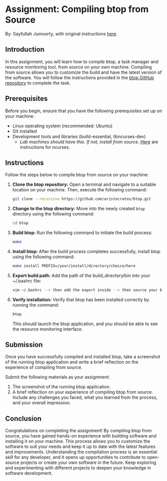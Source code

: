 # Assignment: Compiling btop from Source
By: Sayfullah Jumoorty, with original instructions [here](https://github.com/aristocratos/btop#compilation-linux).
## Introduction
In this assignment, you will learn how to compile btop, a task manager and resource monitoring tool, from source on your own machine. Compiling from source allows you to customize the build and have the latest version of the software. You will follow the instructions provided in the [btop GitHub repository](https://github.com/aristocratos/btop#compilation-linux) to complete the task.

## Prerequisites
Before you begin, ensure that you have the following prerequisites set up on your machine:
- Linux operating system (recommended: Ubuntu)
- Git installed
- Development tools and libraries (build-essential, libncurses-dev)
  - *Lab machines should have this. If not, install from source*. [Here](https://github.com/mirror/ncurses/blob/master/INSTALL) are instructions for ncurses.

## Instructions
Follow the steps below to compile btop from source on your machine:

1. **Clone the btop repository:** Open a terminal and navigate to a suitable location on your machine. Then, execute the following command:
   ```bash
   git clone --recursive https://github.com/aristocratos/btop.git
   ```

2. **Change to the btop directory:** Move into the newly created `btop` directory using the following command:
   ```bash
   cd btop
   ```

3. **Build btop:** Run the following command to initiate the build process:
   ```bash
   make
   ```

4. **Install btop:** After the build process completes successfully, install btop using the following command:
   ```bash
   make install PREFIX=/your/install/directory/choice/here
   ```

6. **Export build path:** Add the path of the build_directory/bin into your ~/.bashrc file:
   ```bash
   vim ~/.bashrc --> then add the export inside --> then source your bashrc file
   ```

6. **Verify installation:** Verify that btop has been installed correctly by running the command:
   ```bash
   btop
   ```

   This should launch the btop application, and you should be able to see the resource monitoring interface.

## Submission
Once you have successfully compiled and installed btop, take a screenshot of the running btop application and write a brief reflection on the experience of compiling from source.

Submit the following materials as your assignment:
1. The screenshot of the running btop application.
2. A brief reflection on your experience of compiling btop from source. Include any challenges you faced, what you learned from the process, and your overall impression.

## Conclusion
Congratulations on completing the assignment! By compiling btop from source, you have gained hands-on experience with building software and installing it on your machine. This process allows you to customize the software to suit your needs and keep it up to date with the latest features and improvements. Understanding the compilation process is an essential skill for any developer, and it opens up opportunities to contribute to open-source projects or create your own software in the future. Keep exploring and experimenting with different projects to deepen your knowledge in software development.